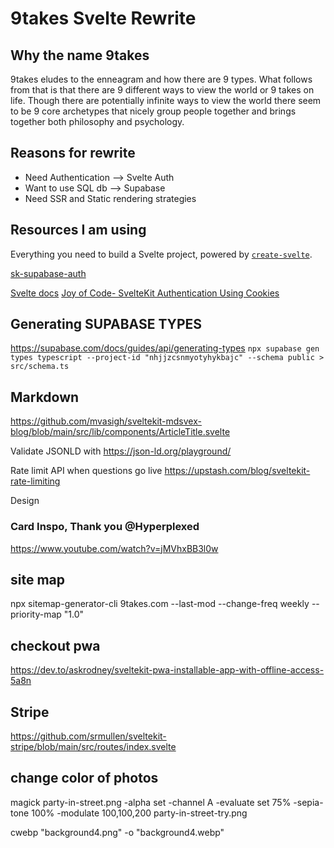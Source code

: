# 9takes Svelte Rewrite

## Why the name 9takes

9takes eludes to the enneagram and how there are 9 types. What follows from that is that there are 9 different ways to view the world or 9 takes on life. Though there are potentially infinite ways to view the world there seem to be 9 core archetypes that nicely group people together and brings together both philosophy and psychology.

## Reasons for rewrite

- Need Authentication --> Svelte Auth
- Want to use SQL db --> Supabase
- Need SSR and Static rendering strategies

## Resources I am using

Everything you need to build a Svelte project, powered by [`create-svelte`](https://github.com/sveltejs/kit/tree/master/packages/create-svelte).

[sk-supabase-auth](https://github.com/huntabyte/sk-supabase-auth)

[Svelte docs](https://kit.svelte.dev/docs/project-structure)
[Joy of Code- SvelteKit Authentication Using Cookies](https://www.youtube.com/watch?v=E3VG-dLCRUk)

## Generating SUPABASE TYPES

<https://supabase.com/docs/guides/api/generating-types>
`npx supabase gen types typescript --project-id "nhjjzcsnmyotyhykbajc" --schema public > src/schema.ts`

## Markdown

<https://github.com/mvasigh/sveltekit-mdsvex-blog/blob/main/src/lib/components/ArticleTitle.svelte>

Validate JSONLD with <https://json-ld.org/playground/>

Rate limit API when questions go live
<https://upstash.com/blog/sveltekit-rate-limiting>

Design

### Card Inspo, Thank you @Hyperplexed

<https://www.youtube.com/watch?v=jMVhxBB3l0w>

## site map

npx sitemap-generator-cli 9takes.com --last-mod --change-freq weekly --priority-map "1.0"

## checkout pwa

https://dev.to/askrodney/sveltekit-pwa-installable-app-with-offline-access-5a8n

## Stripe

https://github.com/srmullen/sveltekit-stripe/blob/main/src/routes/index.svelte



## change color of photos

magick party-in-street.png -alpha set -channel A -evaluate set 75% -sepia-tone 100% -modulate 100,100,200 party-in-street-try.png

cwebp "background4.png" -o "background4.webp"

